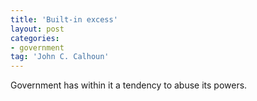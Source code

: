 ```yaml
---
title: 'Built-in excess'
layout: post
categories:
- government
tag: 'John C. Calhoun'
---
```


Government has within it a tendency to abuse its powers.